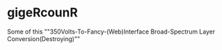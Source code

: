 # gigeRcounR
Some of this ""350Volts-To-Fancy-(Web)Interface Broad-Spectrum Layer Conversion(Destroying)""
